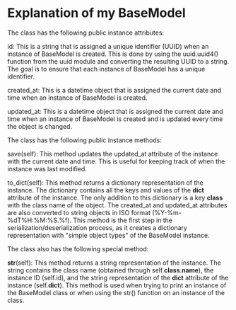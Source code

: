 # Explanation of my BaseModel

The class has the following public instance attributes:

id: This is a string that is assigned a unique identifier (UUID) when an instance of BaseModel is created. This is done by using the uuid.uuid4() function from the uuid module and converting the resulting UUID to a string. The goal is to ensure that each instance of BaseModel has a unique identifier.

created_at: This is a datetime object that is assigned the current date and time when an instance of BaseModel is created.

updated_at: This is a datetime object that is assigned the current date and time when an instance of BaseModel is created and is updated every time the object is changed.

The class has the following public instance methods:

save(self): This method updates the updated_at attribute of the instance with the current date and time. This is useful for keeping track of when the instance was last modified.

to_dict(self): This method returns a dictionary representation of the instance. The dictionary contains all the keys and values of the __dict__ attribute of the instance. The only addition to this dictionary is a key __class__ with the class name of the object. The created_at and updated_at attributes are also converted to string objects in ISO format (%Y-%m-%dT%H:%M:%S.%f). This method is the first step in the serialization/deserialization process, as it creates a dictionary representation with "simple object types" of the BaseModel instance.

The class also has the following special method:

__str__(self): This method returns a string representation of the instance. The string contains the class name (obtained through self.__class__.__name__), the instance ID (self.id), and the string representation of the __dict__ attribute of the instance (self.__dict__). This method is used when trying to print an instance of the BaseModel class or when using the str() function on an instance of the class.